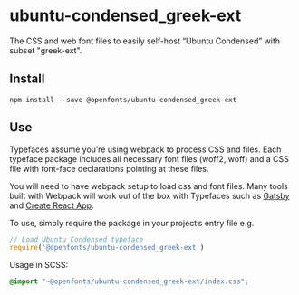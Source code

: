 
# ubuntu-condensed_greek-ext

The CSS and web font files to easily self-host “Ubuntu Condensed” with subset "greek-ext".

## Install

`npm install --save @openfonts/ubuntu-condensed_greek-ext`

## Use

Typefaces assume you’re using webpack to process CSS and files. Each typeface
package includes all necessary font files (woff2, woff) and a CSS file with
font-face declarations pointing at these files.

You will need to have webpack setup to load css and font files. Many tools built
with Webpack will work out of the box with Typefaces such as [Gatsby](https://github.com/gatsbyjs/gatsby)
and [Create React App](https://github.com/facebookincubator/create-react-app).

To use, simply require the package in your project’s entry file e.g.

```javascript
// Load Ubuntu Condensed typeface
require('@openfonts/ubuntu-condensed_greek-ext')
```

Usage in SCSS:
```scss
@import "~@openfonts/ubuntu-condensed_greek-ext/index.css";
```
